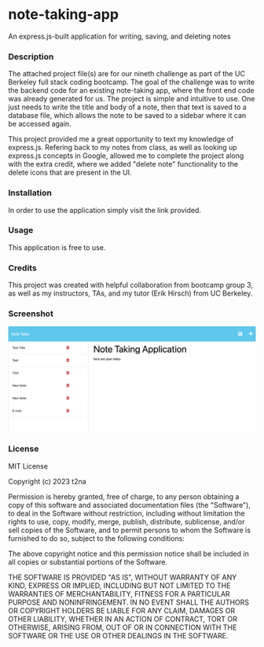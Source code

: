 # note-taking-app

An express.js-built application for writing, saving, and deleting notes

### Description
The attached project file(s) are for our nineth challenge as part of the UC Berkeley full stack coding bootcamp. The goal of the challenge was to write the backend code for an existing note-taking app, where the front end code was already generated for us. The project is simple and intuitive to use. One just needs to write the title and body of a note, then that text is saved to a database file, which allows the note to be saved to a sidebar where it can be accessed again.

This project provided me a great opportunity to text my knowledge of express.js. Refering back to my notes from class, as well as looking up express.js concepts in Google, allowed me to complete the project along with the extra credit, where we added "delete note" functionality to the delete icons that are present in the UI.

### Installation
In order to use the application simply visit the link provided.

### Usage
This application is free to use.

### Credits
This project was created with helpful collaboration from bootcamp group 3, as well as my instructors, TAs, and my tutor (Erik Hirsch) from UC Berkeley.

### Screenshot
![app screenshot](./images/note%20creator.png)

### License

MIT License

Copyright (c) 2023 t2na

Permission is hereby granted, free of charge, to any person obtaining a copy of this software and associated documentation files (the "Software"), to deal in the Software without restriction, including without limitation the rights to use, copy, modify, merge, publish, distribute, sublicense, and/or sell copies of the Software, and to permit persons to whom the Software is furnished to do so, subject to the following conditions:

The above copyright notice and this permission notice shall be included in all copies or substantial portions of the Software.

THE SOFTWARE IS PROVIDED "AS IS", WITHOUT WARRANTY OF ANY KIND, EXPRESS OR IMPLIED, INCLUDING BUT NOT LIMITED TO THE WARRANTIES OF MERCHANTABILITY, FITNESS FOR A PARTICULAR PURPOSE AND NONINFRINGEMENT. IN NO EVENT SHALL THE AUTHORS OR COPYRIGHT HOLDERS BE LIABLE FOR ANY CLAIM, DAMAGES OR OTHER LIABILITY, WHETHER IN AN ACTION OF CONTRACT, TORT OR OTHERWISE, ARISING FROM, OUT OF OR IN CONNECTION WITH THE SOFTWARE OR THE USE OR OTHER DEALINGS IN THE SOFTWARE.